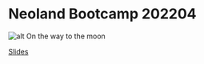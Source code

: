 # Neoland Bootcamp 202204

![alt On the way to the moon](https://media.giphy.com/media/b85mPT4Usz7fq/giphy.gif)

[Slides](https://docs.google.com/presentation/d/1H3brK0rkk53yPohGuaEQVjDH4rzre33sciq5us9FFt8/edit?usp=sharing)
